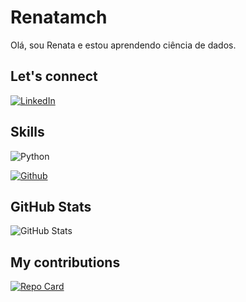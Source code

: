 # Renatamch

Olá, sou Renata e estou aprendendo ciência de dados.

## Let's connect 
[![LinkedIn](https://img.shields.io/badge/LinkedIn-000?style=for-the-badge&logo=linkedin&logoColor=0E76A8)](https://www.linkedin.com/in/renatamch/)

## Skills

![Python](https://img.shields.io/badge/Python-000?style=for-the-badge&logo=python)

[![Github](https://img.shields.io/badge/GitHub-000?style=for-the-badge&logo=linkedin&logoColor=0E76A8)](https://https://github.com/renatamch/)


## GitHub Stats

![GitHub Stats](https://github-readme-stats.vercel.app/api?username=Renata&theme=transparent&bg_color=000&border_color=30A3DC&show_icons=true&icon_color=30A3DC&title_color=E94D5F&text_color=FFF&hide_title=true&hide=stars)

## My contributions 

[![Repo Card](https://github-readme-stats.vercel.app/api/pin/?username=renatamch&repo=dio-lab-open-source&bg_color=000&border_color=30A3DC&show_icons=true&icon_color=30A3DC&title_color=E94D5F&text_color=FFF)](https://github.com/renatamch/dio-lab-open-source)